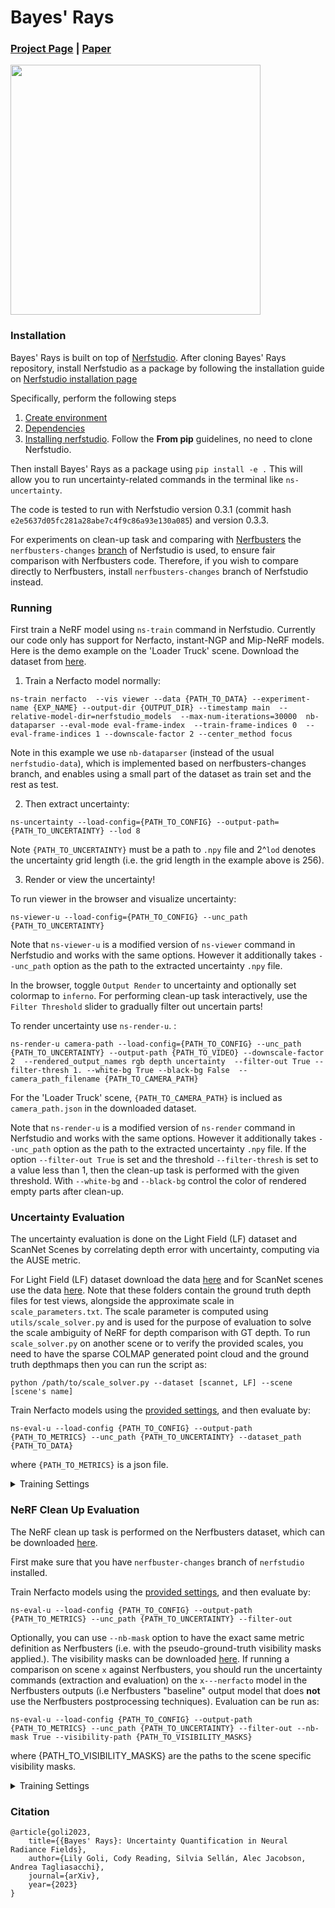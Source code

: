 # Bayes' Rays
### [Project Page](https://bayesrays.github.io/) | [Paper](https://arxiv.org/abs/2309.03185)
<img src="https://github.com/BayesRays/bayesrays.github.io/raw/main/video/demo1.gif" height=400>

### Installation
Bayes' Rays is built on top of [Nerfstudio](https://docs.nerf.studio/en/latest/).
After cloning Bayes' Rays repository, install Nerfstudio as a package by following the installation guide on [Nerfstudio installation page](https://docs.nerf.studio/en/latest/quickstart/installation.html)

Specifically, perform the following steps
1. [Create environment](https://docs.nerf.studio/en/latest/quickstart/installation.html#create-environment)
2. [Dependencies](https://docs.nerf.studio/en/latest/quickstart/installation.html#dependencies)
3. [Installing nerfstudio](https://docs.nerf.studio/en/latest/quickstart/installation.html#installing-nerfstudio). Follow the **From pip** guidelines, no need to clone Nerfstudio.


Then install Bayes' Rays as a package using `pip install -e .`
This will allow you to run uncertainty-related commands in the terminal like `ns-uncertainty`.

The code is tested to run with Nerfstudio version 0.3.1 (commit hash `e2e5637d05fc281a28abe7c4f9c86a93e130a085`) and version 0.3.3.

For experiments on clean-up task and comparing with [Nerfbusters](https://github.com/ethanweber/nerfbusters) the `nerfbusters-changes` [branch](https://github.com/nerfstudio-project/nerfstudio/tree/nerfbusters-changes) of Nerfstudio is used, to ensure fair comparison with Nerfbusters code. Therefore, if you wish to compare directly to Nerfbusters, install `nerfbusters-changes` branch of Nerfstudio instead.

### Running

First train a NeRF model using `ns-train` command in Nerfstudio. Currently our code only has support for Nerfacto, instant-NGP and Mip-NeRF models. Here is the demo example on the 'Loader Truck' scene. Download the dataset from [here](https://drive.google.com/file/d/1ZVjiVAQM7VhngGloi_5FdFy4MwKR8SzL/view?usp=sharing).

1) Train a Nerfacto model normally:
```
ns-train nerfacto  --vis viewer --data {PATH_TO_DATA} --experiment-name {EXP_NAME} --output-dir {OUTPUT_DIR} --timestamp main  --relative-model-dir=nerfstudio_models  --max-num-iterations=30000  nb-dataparser --eval-mode eval-frame-index  --train-frame-indices 0  --eval-frame-indices 1 --downscale-factor 2 --center_method focus
```
Note in this example we use `nb-dataparser` (instead of the usual `nerfstudio-data`), which is implemented based on nerfbusters-changes branch, and enables using a small part of the dataset as train set and the rest as test.

2) Then extract uncertainty:

```
ns-uncertainty --load-config={PATH_TO_CONFIG} --output-path={PATH_TO_UNCERTAINTY} --lod 8
```
Note `{PATH_TO_UNCERTAINTY}` must be a path to `.npy` file and 2^`lod` denotes the uncertainty grid length (i.e. the grid length in the example above is 256).

3) Render or view the uncertainty!

To run viewer in the browser and visualize uncertainty:

```
ns-viewer-u --load-config={PATH_TO_CONFIG} --unc_path {PATH_TO_UNCERTAINTY}
```
Note that  `ns-viewer-u` is a modified version of `ns-viewer` command in Nerfstudio and works with the same options. However it additionally takes `--unc_path` option as the path to the extracted uncertainty `.npy` file.

In the browser, toggle `Output Render` to uncertainty and optionally set colormap to `inferno`. For performing clean-up task interactively, use the `Filter Threshold` slider to gradually filter out uncertain parts!

To render uncertainty use `ns-render-u`. :
```
ns-render-u camera-path --load-config={PATH_TO_CONFIG} --unc_path {PATH_TO_UNCERTAINTY} --output-path {PATH_TO_VIDEO} --downscale-factor 2  --rendered_output_names rgb depth uncertainty  --filter-out True --filter-thresh 1. --white-bg True --black-bg False  --camera_path_filename {PATH_TO_CAMERA_PATH}
```
For the 'Loader Truck' scene, `{PATH_TO_CAMERA_PATH}` is inclued as `camera_path.json` in the downloaded dataset.

Note that `ns-render-u` is a modified version of `ns-render` command in Nerfstudio and works with the same options. However it additionally takes `--unc_path` option as the path to the extracted uncertainty `.npy` file.  If the option `--filter-out True` is set and the threshold `--filter-thresh` is set to a value less than 1, then the clean-up task is performed with the given threshold. With `--white-bg` and `--black-bg` control the color of rendered empty parts after clean-up.

### Uncertainty Evaluation
The uncertainty evaluation is done on the Light Field (LF) dataset and ScanNet Scenes by correlating depth error with uncertainty, computing via the AUSE metric.

For Light Field (LF) dataset download the data [here](https://drive.google.com/file/d/1U-Hly00DmqtAIGaPkF-Eu_B_q0Frsbh1/view?usp=sharing) and for ScanNet scenes use the data [here](https://drive.google.com/file/d/17j0l6vD1YLY0F9ghWDszyCuiZkuoyWvS/view?usp=sharing). Note that these folders contain the ground truth depth files for test views, alongside the approximate scale in `scale_parameters.txt`. The scale parameter is computed using `utils/scale_solver.py` and is used for the purpose of evaluation to solve the scale ambiguity of NeRF for depth comparison with GT depth. To run `scale_solver.py` on another scene or to verify the provided scales, you need to have the sparse COLMAP generated point cloud and the ground truth depthmaps then you can run the script as:

```
python /path/to/scale_solver.py --dataset [scannet, LF] --scene [scene's name]
```

Train Nerfacto models using the [provided settings](#training-settings), and then evaluate by:

```
ns-eval-u --load-config {PATH_TO_CONFIG} --output-path {PATH_TO_METRICS} --unc_path {PATH_TO_UNCERTAINTY} --dataset_path {PATH_TO_DATA}
```
where `{PATH_TO_METRICS}` is a json file.

<a name="training-settings"></a>
<details>
  <summary>Training Settings</summary>
For ScanNet dataset (setting {SCENE_NAME} to scene_001, scene_079, scene_316 or scene_158):

```
ns-train nerfacto --vis viewer --data {PATH_TO_DATA} --experiment-name {SCENE_NAME} --output-dir {OUTPUT_DIR} --timestamp main --relative-model-dir=nerfstudio_models/ --steps-per-save=2000 --max-num-iterations=30000 --logging.local-writer.enable=False --pipeline.datamanager.camera-optimizer.mode off --pipeline.model.proposal-initial-sampler uniform --pipeline.model.use-average-appearance-embedding True --pipeline.model.background-color random --pipeline.model.disable-scene-contraction True  --pipeline.model.distortion-loss-mult 0.001 --pipeline.model.max-res 4096 sparse-nerfstudio --dataset-name {SCENE_NAME}
```

For LF dataset (setting {SCENE_NAME} to statue, torch, basket or africa):

```
ns-train nerfacto  --vis viewer --data {PATH_TO_DATA} --experiment-name {SCENE_NAME} --output-dir {OUTPUT_DIR} --timestamp main --relative-model-dir=nerfstudio_models/ --steps-per-save=2000 --max-num-iterations=30000 --logging.local-writer.enable=False --pipeline.datamanager.camera-optimizer.mode off --pipeline.model.disable-scene-contraction True  --pipeline.model.distortion-loss-mult 0.0  --pipeline.model.near-plane 1 --pipeline.model.far-plane 100. --pipeline.model.use-average-appearance-embedding True --pipeline.model.proposal-initial-sampler uniform --pipeline.model.background-color random  --pipeline.model.max-res 4096 sparse-nerfstudio --dataset-name {SCENE_NAME}
```
</details>


### NeRF Clean Up Evaluation
The NeRF clean up task is performed on the Nerfbusters dataset, which can be downloaded [here](https://drive.google.com/uc?id=197bfxxvDEJr9lPf5_QZzbItsBnNfChOt).

First make sure that you have `nerfbuster-changes` branch of `nerfstudio` installed.

Train Nerfacto models using the [provided settings](#training-settings-nerfbusters), and then evaluate by:
```
ns-eval-u --load-config {PATH_TO_CONFIG} --output-path {PATH_TO_METRICS} --unc_path {PATH_TO_UNCERTAINTY} --filter-out
```

Optionally, you can use `--nb-mask` option to have the exact same metric definition as Nerfbusters (i.e. with the pseudo-ground-truth visibility masks applied.). The visibility masks can be downloaded [here](https://drive.google.com/file/d/1Wy77GlKCF4V7Z4wb0lSfI7iFBTNOqHfu/view?usp=sharing).
If running a comparison on scene `x` against Nerfbusters, you should run the uncertainty commands (extraction and evaluation) on the `x---nerfacto` model in the Nerfbusters outputs (i.e Nerfbusters "baseline" output model that does **not** use the Nerfbusters postprocessing techniques). Evaluation can be run as:
```
ns-eval-u --load-config {PATH_TO_CONFIG} --output-path {PATH_TO_METRICS} --unc_path {PATH_TO_UNCERTAINTY} --filter-out --nb-mask True --visibility-path {PATH_TO_VISIBILITY_MASKS}
```
where {PATH_TO_VISIBILITY_MASKS} are the paths to the scene specific visibility masks.

<a name="training-settings-nerfbusters"></a>
<details>
  <summary>Training Settings</summary>
For Nerfbusters initial training model (using `nerfbusters-changes` branch of Nerfstudio):

```
ns-train nerfacto --vis viewer --data {PATH_TO_DATA} --experiment-name nerfbusters --output-dir {OUTPUT_DIR} --timestamp base --relative-model-dir=nerfstudio_models/ --max-num-iterations=30000  nerfstudio-data --eval-mode eval-frame-index --train-frame-indices 0 --eval-frame-indices 1
```

which is then passed to Nerfbusters pipeline to get baseline and Nerfbusters postprocessed models (Baseline model is just the same Nerfacto model trained for 5K longer).
</details>

### Citation
```
@article{goli2023,
    title={{Bayes' Rays}: Uncertainty Quantification in Neural Radiance Fields},
    author={Lily Goli, Cody Reading, Silvia Sellán, Alec Jacobson, Andrea Tagliasacchi},
    journal={arXiv},
    year={2023}
}
```
